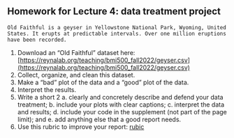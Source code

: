 ## Homework for Lecture 4: data treatment project

`Old Faithful is a geyser in Yellowstone National Park, Wyoming,
United States. It erupts at predictable intervals. Over one million
eruptions have been recorded.`

1. Download an “Old Faithful” dataset here: [https://reynalab.org/teaching/bmi500_fall2022/geyser.csv](https://reynalab.org/teaching/bmi500_fall2022/geyser.csv)
2. Collect, organize, and clean this dataset.
3. Make a “bad” plot of the data and a “good” plot of the data.
4. Interpret the results.
5. Write a short 2
	a. clearly and concretely describe and defend your data treatment;
	b. include your plots with clear captions;
	c. interpret the data and results;
	d. include your code in the supplement (not part of the page limit); and
	e. add anything else that a good report needs.
6. Use this rubric to improve your report: [rubic](https://reynalab.org/teaching/bmi500_fall2022/rubric.pdf)